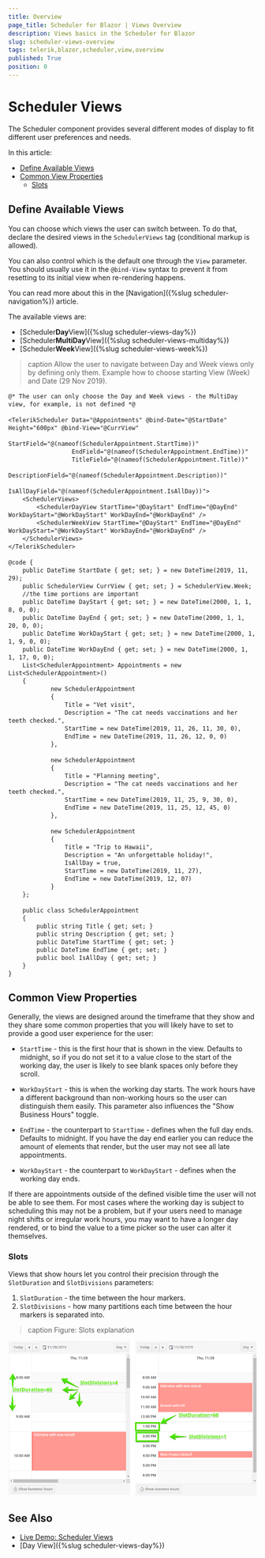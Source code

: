 ```yaml
---
title: Overview
page_title: Scheduler for Blazor | Views Overview
description: Views basics in the Scheduler for Blazor
slug: scheduler-views-overview
tags: telerik,blazor,scheduler,view,overview
published: True
position: 0
---
```


# Scheduler Views

The Scheduler component provides several different modes of display to fit different user preferences and needs.

In this article:

* [Define Available Views](#define-available-views)
* [Common View Properties](#common-view-properties)
	* [Slots](#slots)


## Define Available Views

You can choose which views the user can switch between. To do that, declare the desired views in the `SchedulerViews` tag (conditional markup is allowed).

You can also control which is the default one through the `View` parameter. You should usually use it in the `@bind-View` syntax to prevent it from resetting to its initial view when re-rendering happens.

You can read more about this in the [Navigation]({%slug scheduler-navigation%}) article.

The available views are:

* [Scheduler**Day**View]({%slug scheduler-views-day%})
* [Scheduler**MultiDay**View]({%slug scheduler-views-multiday%})
* [Scheduler**Week**View]({%slug scheduler-views-week%})

>caption Allow the user to navigate between Day and Week views only by defining only them. Example how to choose starting View (Week) and Date (29 Nov 2019).

````CSHTML
@* The user can only choose the Day and Week views - the MultiDay view, for example, is not defined *@

<TelerikScheduler Data="@Appointments" @bind-Date="@StartDate" Height="600px" @bind-View="@CurrView"
                  StartField="@(nameof(SchedulerAppointment.StartTime))"
                  EndField="@(nameof(SchedulerAppointment.EndTime))"
                  TitleField="@(nameof(SchedulerAppointment.Title))"
                  DescriptionField="@(nameof(SchedulerAppointment.Description))"
                  IsAllDayField="@(nameof(SchedulerAppointment.IsAllDay))">
    <SchedulerViews>
        <SchedulerDayView StartTime="@DayStart" EndTime="@DayEnd" WorkDayStart="@WorkDayStart" WorkDayEnd="@WorkDayEnd" />
        <SchedulerWeekView StartTime="@DayStart" EndTime="@DayEnd" WorkDayStart="@WorkDayStart" WorkDayEnd="@WorkDayEnd" />
    </SchedulerViews>
</TelerikScheduler>

@code {
    public DateTime StartDate { get; set; } = new DateTime(2019, 11, 29);
    public SchedulerView CurrView { get; set; } = SchedulerView.Week;
    //the time portions are important
    public DateTime DayStart { get; set; } = new DateTime(2000, 1, 1, 8, 0, 0);
    public DateTime DayEnd { get; set; } = new DateTime(2000, 1, 1, 20, 0, 0);
    public DateTime WorkDayStart { get; set; } = new DateTime(2000, 1, 1, 9, 0, 0);
    public DateTime WorkDayEnd { get; set; } = new DateTime(2000, 1, 1, 17, 0, 0);
    List<SchedulerAppointment> Appointments = new List<SchedulerAppointment>()
    {
            new SchedulerAppointment
            {
                Title = "Vet visit",
                Description = "The cat needs vaccinations and her teeth checked.",
                StartTime = new DateTime(2019, 11, 26, 11, 30, 0),
                EndTime = new DateTime(2019, 11, 26, 12, 0, 0)
            },

            new SchedulerAppointment
            {
                Title = "Planning meeting",
                Description = "The cat needs vaccinations and her teeth checked.",
                StartTime = new DateTime(2019, 11, 25, 9, 30, 0),
                EndTime = new DateTime(2019, 11, 25, 12, 45, 0)
            },

            new SchedulerAppointment
            {
                Title = "Trip to Hawaii",
                Description = "An unforgettable holiday!",
                IsAllDay = true,
                StartTime = new DateTime(2019, 11, 27),
                EndTime = new DateTime(2019, 12, 07)
            }
    };

    public class SchedulerAppointment
    {
        public string Title { get; set; }
        public string Description { get; set; }
        public DateTime StartTime { get; set; }
        public DateTime EndTime { get; set; }
        public bool IsAllDay { get; set; }
    }
}
````


## Common View Properties

Generally, the views are designed around the timeframe that they show and they share some common properties that you will likely have to set to provide a good user experience for the user:

* `StartTime` - this is the first hour that is shown in the view. Defaults to midnight, so if you do not set it to a value close to the start of the working day, the user is likely to see blank spaces only before they scroll.

* `WorkDayStart` - this is when the working day starts. The work hours have a different background than non-working hours so the user can distinguish them easily. This parameter also influences the "Show Business Hours" toggle.

* `EndTime` - the counterpart to `StartTime` - defines when the full day ends. Defaults to midnight. If you have the day end earlier you can reduce the amount of elements that render, but the user may not see all late appointments.

* `WorkDayStart` - the counterpart to `WorkDayStart` - defines when the working day ends.

If there are appointments outside of the defined visible time the user will not be able to see them. For most cases where the working day is subject to scheduling this may not be a problem, but if your users need to manage night shifts or irregular work hours, you may want to have a longer day rendered, or to bind the value to a time picker so the user can alter it themselves.

### Slots

Views that show hours let you control their precision through the `SlotDuration` and `SlotDivisions` parameters:

1. `SlotDuration` - the time between the hour markers.
1. `SlotDivisions` - how many partitions each time between the hour markers is separated into.

>caption Figure: Slots explanation

![](images/slot-example.png)



## See Also

  * [Live Demo: Scheduler Views](https://demos.telerik.com/blazor-ui/sceduler/views)
  * [Day View]({%slug scheduler-views-day%})


